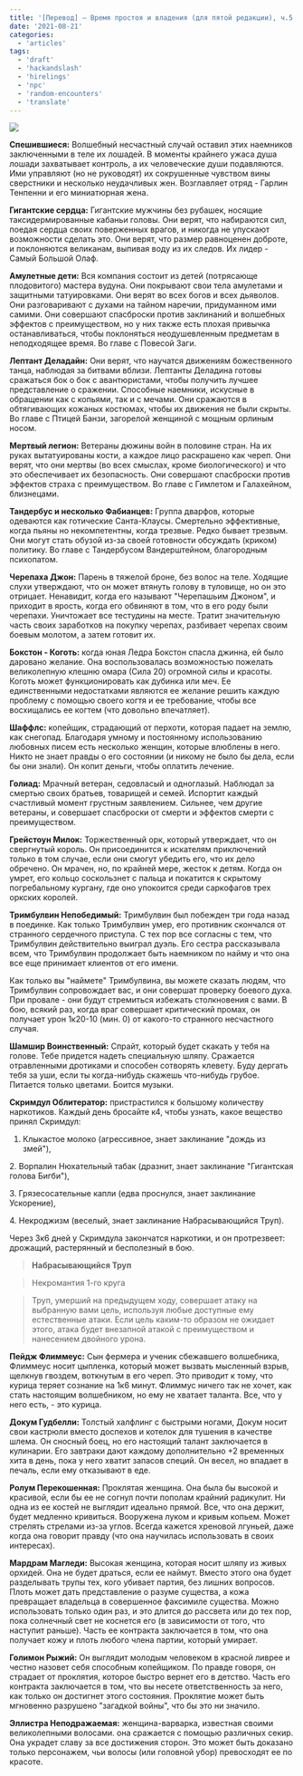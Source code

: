 ```yaml
---
title: '[Перевод] — Время простоя и владения (для пятой редакции), ч.5 — ПРИМЕРЫ НАЕМНИКОВ И ОТРЯДОВ'
date: '2021-08-21'
categories:
  - 'articles'
tags:
  - 'draft'
  - 'hackandslash'
  - 'hirelings'
  - 'npc'
  - 'random-encounters'
  - 'translate'
---
```


![](https://cyborgsandmages.files.wordpress.com/2021/08/image.png?w=569)

**Спешившиеся:** Волшебный несчастный случай оставил этих наемников заключенными в теле их лошадей. В моменты крайнего ужаса душа лошади захватывает контроль, а их человеческие души подавляются. Ими управляют (но не руководят) их сокрушенные чувством вины сверстники и несколько неудачливых жен. Возглавляет отряд - Гарлин Тенпенни и его миниатюрная жена.

**Гигантские сердца:** Гигантские мужчины без рубашек, носящие таксидермированные кабаньи головы. Они верят, что набираются сил, поедая сердца своих поверженных врагов, и никогда не упускают возможности сделать это. Они верят, что размер равноценен доброте, и поклоняются великанам, выпивая воду из их следов. Их лидер - Самый Большой Олаф.

**Амулетные дети:** Вся компания состоит из детей (потрясающе плодовитого) мастера вудуна. Они покрывают свои тела амулетами и защитными татуировками. Они верят во всех богов и всех дьяволов. Они разговаривают с духами на тайном наречии, придуманном ими самими. Они совершают спасброски против заклинаний и волшебных эффектов с преимуществом, но у них также есть плохая привычка останавливаться, чтобы поклоняться неодушевленным предметам в неподходящее время. Во главе с Повесой Заги.

**Лептант Деладайн:** Они верят, что научатся движениям божественного танца, наблюдая за битвами вблизи. Лептанты Деладина готовы сражаться бок о бок с авантюристами, чтобы получить лучшее представление о сражении. Способные наемники, искусные в обращении как с копьями, так и с мечами. Они сражаются в обтягивающих кожаных костюмах, чтобы их движения не были скрыты. Во главе с Птицей Банзи, загорелой женщиной с мощным орлиным носом.

**Мертвый легион:** Ветераны дюжины войн в половине стран. На их руках вытатуированы кости, а каждое лицо раскрашено как череп. Они верят, что они мертвы (во всех смыслах, кроме биологического) и что это обеспечивает их безопасность. Они совершают спасброски против эффектов страха c преимуществом. Во главе с Гимлетом и Галахейном, близнецами.

**Тандербус и несколько Фабианцев:** Группа дварфов, которые одеваются как готические Санта-Клаусы. Смертельно эффективные, когда пьяны но некомпетентны, когда трезвые. Редко бывает трезвым. Они могут стать обузой из-за своей готовности обсуждать (криком) политику. Во главе с Тандербусом Вандерштейном, благородным психопатом.

**Черепаха Джон:** Парень в тяжелой броне, без волос на теле. Ходящие слухи утверждают, что он может втянуть голову в туловище, но он это отрицает. Ненавидит, когда его называют "Черепашьим Джоном", и приходит в ярость, когда его обвиняют в том, что в его роду были черепахи. Уничтожает все тестудины на месте. Тратит значительную часть своих заработков на покупку черепах, разбивает черепах своим боевым молотом, а затем готовит их.

**Бокстон - Коготь:** когда юная Ледра Бокстон спасла джинна, ей было даровано желание. Она воспользовалась возможностью пожелать великолепную клешню омара (Сила 20) огромной силы и красоты. Коготь может функционировать как дубинка или меч. Ее единственными недостатками являются ее желание решить каждую проблему с помощью своего когтя и ее требование, чтобы все восхищались ее когтем (что довольно впечатляет).

**Шаффлс:** копейщик, страдающий от перхоти, которая падает на землю, как снегопад. Благодаря умному и постоянному использованию любовных писем есть несколько женщин, которые влюблены в него. Никто не знает правды о его состоянии (и никому не было бы дела, если бы они знали). Он копит деньги, чтобы оплатить лечение.

**Голиад:** Мрачный ветеран, седовласый и одноглазый. Наблюдал за смертью своих братьев, товарищей и семей. Испортит каждый счастливый момент грустным заявлением. Сильнее, чем другие ветераны, и совершает спасброски от смерти и эффектов смерти с преимуществом.

**Грейстоун Милок:** Торжественный орк, который утверждает, что он свергнутый король. Он присоединится к искателям приключений только в том случае, если они смогут убедить его, что их дело обречено. Он мрачен, но, по крайней мере, жесток к детям. Когда он умрет, его кольцо соскользнет с пальца и покатится к скрытому погребальному кургану, где оно упокоится среди саркофагов трех оркских королей.

**Тримбулвин Непобедимый:** Тримбулвин был побежден три года назад в поединке. Как только Тримбулвин умер, его противник скончался от странного сердечного приступа. С тех пор все согласны с тем, что Тримбулвин действительно выиграл дуэль. Его сестра рассказывала всем, что Тримбулвин продолжает быть наемником по найму и что она все еще принимает клиентов от его имени.

Как только вы "наймете" Тримбулвина, вы можете сказать людям, что Тримбулвин сопровождает вас, и они совершат проверку боевого духа. При провале - они будут стремиться избежать столкновения с вами. В бою, всякий раз, когда враг совершает критический промах, он получает урон 1к20-10 (мин. 0) от какого-то странного несчастного случая.

**Шамшир Воинственный:** Спрайт, который будет скакать у тебя на голове. Тебе придется надеть специальную шляпу. Сражается отравленными дротиками и способен сотворять клевету. Буду дергать тебя за уши, если ты когда-нибудь скажешь что-нибудь грубое. Питается только цветами. Боится музыки.

**Скримдул Облитератор:** пристрастился к большому количеству наркотиков. Каждый день бросайте к4, чтобы узнать, какое вещество принял Скримдул:

1. Клыкастое молоко (агрессивное, знает заклинание "дождь из змей"),

2\. Ворпалин Нюхательный табак (дразнит, знает заклинание "Гигантская голова Бигби"),

3\. Грязесосательные капли (едва проснулся, знает заклинание Ускорение),

4\. Некроджизм (веселый, знает заклинание Набрасывающийся Труп).

Через 3к6 дней у Скримдула закончатся наркотики, и он протрезвеет: дрожащий, растерянный и бесполезный в бою.

> **Набрасывающийся Труп**

> Некромантия 1-го круга

> Труп, умерший на предыдущем ходу, совершает атаку на выбранную вами цель, используя любые доступные ему естественные атаки. Если цель каким-то образом не ожидает этого, атака будет внезапной атакой с преимуществом и нанесением двойного урона.

**Пейдж Флиммеус:** Сын фермера и ученик сбежавшего волшебника, Флиммеус носит цыпленка, который может вызвать мысленный взрыв, щелкнув гвоздем, воткнутым в его череп. Это приводит к тому, что курица теряет сознание на 1к6 минут. Флиммус ничего так не хочет, как стать настоящим волшебником, но ему не хватает таланта. Все, что у него есть, - это курица.

**Докум Гудбелли:** Толстый халфлинг с быстрыми ногами, Докум носит свои кастрюли вместо доспехов и котелок для тушения в качестве шлема. Он сносный боец, но его настоящий талант заключается в кулинарии. Его завтраки дают каждому дополнительно +2 временных хита в день, пока у него хватит запасов специй. Он весел, но впадает в печаль, если ему отказывают в еде.

**Ролум Перекошенная:** Проклятая женщина. Она была бы высокой и красивой, если бы ее не согнул почти пополам крайний радикулит. Ни одна из ее костей не выглядит идеально прямой. Все, что она держит, будет медленно кривиться. Вооружена луком и кривым копьем. Может стрелять стрелами из-за углов. Всегда кажется хреновой лгуньей, даже когда она говорит правду (что она научилась использовать в своих интересах).

**Мардрам Магледи:** Высокая женщина, которая носит шляпу из живых орхидей. Она не будет драться, если ее наймут. Вместо этого она будет разделывать трупы тех, кого убивает партия, без лишних вопросов. Плоть может дать представление о разуме существа, а кожа превращает владельца в совершенное факсимиле существа. Можно использовать только один раз, и это длится до рассвета или до тех пор, пока солнечный свет не коснется его (в зависимости от того, что наступит раньше). Часть ее контракта заключается в том, что она получает кожу и плоть любого члена партии, который умирает.

**Голимон Рыжий:** Он выглядит молодым человеком в красной ливрее и честно назовет себя способным копейщиком. По правде говоря, он страдает от проклятия, которое быстро вернет его в детство. Часть его контракта заключается в том, что вы несете ответственность за него, как только он достигнет этого состояния. Проклятие может быть мгновенно разрушено "загадкой войны", что бы это ни значило.

**Эллистра Неподражаемая:** женщина-варварка, известная своими великолепными волосами. она сражается с помощью различных секир. Она украдет славу за все достижения сторон. Это может быть доказано только персонажем, чьи волосы (или головной убор) превосходят ее по красоте.
